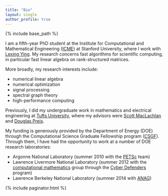 ```yaml
---
title: "Bio"
layout: single
author_profile: true
---
```


{% include base_path %}

I am a fifth-year PhD student at the Institute for Computational and Mathematical Engineering ([ICME](https://icme.stanford.edu/)) at Stanford University, where I work with [Lexing Ying](http://math.stanford.edu/~lexing/).  My research concerns fast algorithms for scientific computing, in particular fast linear algebra on rank-structured matrices.

More broadly, my research interests include:

- numerical linear algebra
- numerical optimization
- signal processing
- spectral graph theory
- high-performance computing

Previously, I did my undergraduate work in mathematics and electrical engineering at [Tufts University](http://www.tufts.edu/), where my advisors were [Scott MacLachlan](http://www.math.mun.ca/~smaclachlan/) and [Douglas Preis](http://engineering.tufts.edu/ece/people/preis.htm).

My funding is generously provided by the Department of Energy (DOE) through the Computational Science Graduate Fellowship program ([CSGF](http://www.krellinst.org/csgf/)).  Through them, I have had the opportunity to work at a number of DOE research laboratories:

- Argonne National Laboratory (summer 2010 with the [PETSc](http://www.mcs.anl.gov/petsc/) team)
- Lawrence Livermore National Laboratory (summer 2012 with the [computational mathematics](http://computation.llnl.gov/casc/computational-mathematics-group.php) group through the [Cyber Defenders](https://cyberdefender.llnl.gov/) program)
- Lawrence Berkeley National Laboratory (summer 2014 with [ANAG](http://crd.lbl.gov/departments/applied-mathematics/ANAG/))


{% include paginator.html %}
